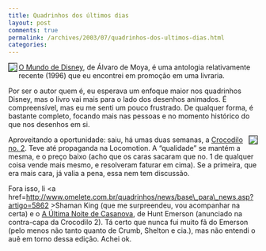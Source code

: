 ```yaml
---
title: Quadrinhos dos últimos dias
layout: post
comments: true
permalink: /archives/2003/07/quadrinhos-dos-ultimos-dias.html
categories:
---
```

<img src=//chester.me/img/blig/mundodisney.jpg align=left border=1><a href=http://www.popmidia.com.br/loja/produtos/mundodisney.htm>O Mundo de Disney</a>, de Álvaro de Moya, é uma antologia relativamente recente (1996) que eu encontrei em promoção em uma livraria.

Por ser o autor quem é, eu esperava um enfoque maior nos quadrinhos Disney, mas o livro vai mais para o lado dos desenhos animados. É compreensível, mas eu me senti um pouco frustrado. De qualquer forma, é bastante completo, focando mais nas pessoas e no momento histórico do que nos desenhos em si.

<img src=//chester.me/img/blig/casanova.gif align=right border=1>Aproveitando a oportunidade: saiu, há umas duas semanas, a <a href=http://www.crocodilo.com.br >Crocodilo no. 2</a>. Teve até propaganda na Locomotion. A &#8220;qualidade&#8221; se mantém a mesma, e o preço baixo (acho que os caras sacaram que no. 1 de qualquer coisa vende mais mesmo, e resolveram faturar em cima). Se a primeira, que era mais cara, já valia a pena, essa nem tem discussão.

Fora isso, li <a href=http://www.omelete.com.br/quadrinhos/news/base\_para\_news.asp?artigo=5862 >Shaman King</a> (que me surpreendeu, vou acompanhar na certa) e o <a href=http://www.universohq.com/quadrinhos/n12102002_05.cfm >A Última Noite de Casanova</a>, de Hunt Emerson (anunciado na contra-capa da Crocodilo 2). Tá certo que nunca fui muito fã do Emerson (pelo menos não tanto quanto de Crumb, Shelton e cia.), mas não entendi o auê em torno dessa edição. Achei ok.

</tr> </table>



<table width=100% border=0 cellspacing=0 cellpadding=0>
